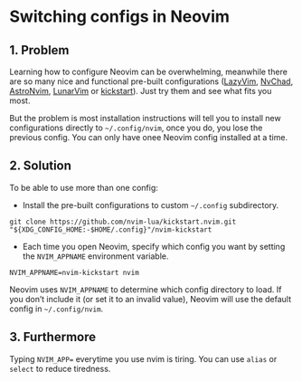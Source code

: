 # Switching configs in Neovim

## 1. Problem

Learning how to configure Neovim can be overwhelming, meanwhile there are so many nice and functional pre-built configurations ([LazyVim](https://www.lazyvim.org/), [NvChad](https://nvchad.com/), [AstroNvim](https://astronvim.com/), [LunarVim](https://www.lunarvim.org/) or [kickstart](https://github.com/nvim-lua/kickstart.nvim)). Just try them and see what fits you most.

But the problem is most installation instructions will tell you to install new configurations directly to `~/.config/nvim`, once you do, you lose the previous config. You can only have onee Neovim config installed at a time.

## 2. Solution

To be able to use more than one config:

- Install the pre-built configurations to custom `~/.config` subdirectory.

```shell
git clone https://github.com/nvim-lua/kickstart.nvim.git "${XDG_CONFIG_HOME:-$HOME/.config}"/nvim-kickstart
```

- Each time you open Neovim, specify which config you want by setting the `NVIM_APPNAME` environment variable.

```shell
NVIM_APPNAME=nvim-kickstart nvim
```

Neovim uses `NVIM_APPNAME` to determine which config directory to load. If you don’t include it (or set it to an invalid value), Neovim will use the default config in `~/.config/nvim`.

## 3. Furthermore

Typing `NVIM_APP=` everytime you use nvim is tiring. You can use `alias` or `select` to reduce tiredness.
